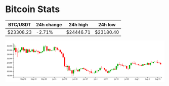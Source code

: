 # Bitcoin Stats

BTC/USDT|24h change|24h high|24h low|
|---|---|---|---|
|$23308.23|-2.71%|$24446.71|$23180.40|

<img src="./chart.svg">
